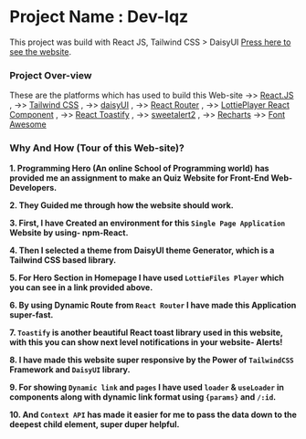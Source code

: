 # Project Name : Dev-Iqz

This project was build with React JS, Tailwind CSS > DaisyUI [Press here to see the website](https://as9-arifuddin-dev-iqz.netlify.app/).

### Project Over-view

These are the platforms which has used to build this Web-site 
->> [React.JS](https://reactjs.org/) ,
->> [Tailwind CSS](https://tailwindcss.com/docs/guides/create-react-app) ,
->> [daisyUI](https://daisyui.com/docs/install/) ,
->> [React Router](https://reactrouter.com/en/main) ,
->> [LottiePlayer React Component](https://github.com/LottieFiles/lottie-react) ,
->> [React Toastify](https://www.npmjs.com/package/react-toastify) ,
->> [sweetalert2](https://sweetalert2.github.io/#themes) ,
->> [Recharts](https://recharts.org/en-US/guide/installation)
->> [Font Awesome](https://fontawesome.com/v5/docs/web/use-with/react)

### Why And How (Tour of this Web-site)?

**1. Programming Hero (An online School of Programming world) has provided me an assignment to make an Quiz Website for Front-End Web-Developers.**
 
**2. They Guided me through how the website should work.**
 
**3. First, I have Created an environment for this `Single Page Application` Website by using- npm-React.**
 
**4. Then I selected a theme from DaisyUI theme Generator, which is a Tailwind CSS based library.**
 
**5. For Hero Section in Homepage I have used `LottieFiles Player` which you can see in a link provided above.**
 
**6. By using Dynamic Route from `React Router` I have made this Application super-fast.**
 
**7. `Toastify` is another beautiful React toast library used in this website, with this you can show next level notifications in your website- Alerts!**
 
**8. I have made this website super responsive by the Power of `TailwindCSS` Framework and `DaisyUI` library.**
 
**9. For showing `Dynamic link` and `pages` I have used `loader` & `useLoader` in components along with dynamic link format using `{params}` and `/:id`.**
 
**10. And `Context API` has made it easier for me to pass the data down to the deepest child element, super duper helpful.**